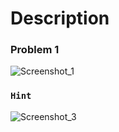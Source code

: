 # Description

### Problem 1


![Screenshot_1](https://user-images.githubusercontent.com/62524855/142744649-612f81cb-933f-4f8f-8f67-bde3b7208175.png)

### `Hint`

![Screenshot_3](https://user-images.githubusercontent.com/62524855/142744659-55789ef6-8b10-4f0a-bdba-abc946af05ae.png)
